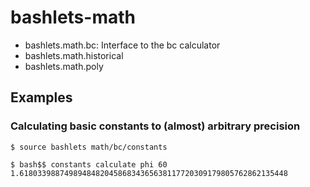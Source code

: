 # bashlets-math

* bashlets.math.bc: Interface to the bc calculator
* bashlets.math.historical
* bashlets.math.poly

## Examples

### Calculating basic constants to (almost) arbitrary precision

```
$ source bashlets math/bc/constants

$ bash$$ constants calculate phi 60
1.618033988749894848204586834365638117720309179805762862135448
```
